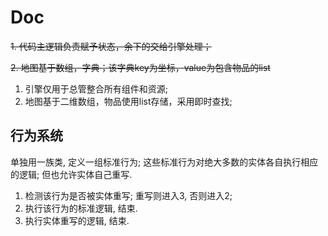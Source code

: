 # Doc

~~1. 代码主逻辑负责赋予状态，余下的交给引擎处理；~~

~~2. 地图基于数组，字典；该字典key为坐标，value为包含物品的list~~

1. 引擎仅用于总管整合所有组件和资源;
2. 地图基于二维数组，物品使用list存储，采用即时查找;

## 行为系统

单独用一族类, 定义一组标准行为; 这些标准行为对绝大多数的实体各自执行相应的逻辑; 但也允许实体自己重写.

1. 检测该行为是否被实体重写; 重写则进入3, 否则进入2;
2. 执行该行为的标准逻辑, 结束.
3. 执行实体重写的逻辑, 结束.